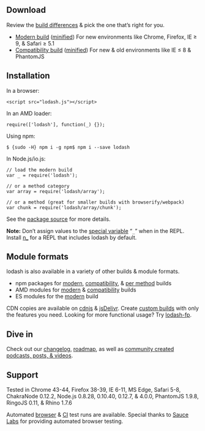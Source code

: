 ## Download

Review the [build differences](https://github.com/lodash/lodash/wiki/build-differences) & pick the one that’s right for you.

*   [Modern build](https://raw.github.com/lodash/lodash/3.10.1/lodash.js) ([minified](https://raw.github.com/lodash/lodash/3.10.1/lodash.min.js))
    For new environments like Chrome, Firefox, IE ≥ 9, & Safari ≥ 5.1
*   [Compatibility build](https://raw.github.com/lodash/lodash-compat/3.10.1/lodash.js) ([minified](https://raw.github.com/lodash/lodash-compat/3.10.1/lodash.min.js))
    For new & old environments like IE ≤ 8 & PhantomJS

## Installation

In a browser:

```
<script src="lodash.js"></script>
```

In an AMD loader:

```
require(['lodash'], function(_) {});
```

Using npm:

```
$ {sudo -H} npm i -g npm$ npm i --save lodash
```

In Node.js/io.js:

```
// load the modern build
var _ = require('lodash');

// or a method category
var array = require('lodash/array');

// or a method (great for smaller builds with browserify/webpack)
var chunk = require('lodash/array/chunk');
```

See the [package source](https://github.com/lodash/lodash/tree/3.0.0-npm) for more details.

**Note:**
Don’t assign values to the [special variable](http://nodejs.org/api/repl.html#repl_repl_features) “`_`” when in the REPL.
Install [n_](https://www.npmjs.com/package/n_) for a REPL that includes lodash by default.

## Module formats

lodash is also available in a variety of other builds & module formats.

*   npm packages for [modern](https://www.npmjs.com/package/lodash), [compatibility](https://www.npmjs.com/package/lodash-compat), & [per method](https://www.npmjs.com/browse/keyword/lodash-modularized) builds
*   AMD modules for [modern](https://github.com/lodash/lodash/tree/3.10.1-amd) & [compatibility](https://github.com/lodash/lodash-compat/tree/3.10.1-amd) builds
*   ES modules for the [modern](https://github.com/lodash/lodash/tree/3.10.1-es) build

CDN copies are available on [cdnjs](https://cdnjs.com/) & [jsDelivr](http://www.jsdelivr.com/).
Create [custom builds](/custom-builds) with only the features you need.
Looking for more functional usage? Try [lodash-fp](https://www.npmjs.com/package/lodash-fp).

## Dive in

Check out our [changelog](https://github.com/lodash/lodash/wiki/Changelog), [roadmap](https://github.com/lodash/lodash/wiki/Roadmap), as well as [community created podcasts, posts, & videos](https://github.com/lodash/lodash/wiki/Resources).

## Support

Tested in Chrome 43-44, Firefox 38-39, IE 6-11, MS Edge, Safari 5-8, ChakraNode 0.12.2, Node.js 0.8.28, 0.10.40, 0.12.7, & 4.0.0, PhantomJS 1.9.8, RingoJS 0.11, & Rhino 1.7.6

Automated [browser](https://saucelabs.com/u/lodash) & [CI](https://travis-ci.org/lodash/) test runs are available. Special thanks to [Sauce Labs](https://saucelabs.com/) for providing automated browser testing.
